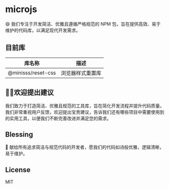 # microjs

😄 我们专注于开发简洁、优雅且遵循严格规范的 NPM 包，旨在提供高效、易于维护的代码库，以满足现代开发需求。

## 目前库

| 库名称      | 描述                                |
| ----------- | ----------------------------------- |
| @minisss/reset-css | 浏览器样式重置库 |

## 👏🏻欢迎提出建议

我们致力于打造简洁、优雅且规范的工具库，旨在简化开发流程并提升代码质量。我们非常重视用户反馈，欢迎提出宝贵建议，告诉我们还有哪些项目中需要使用到的实用工具，以便我们不断完善改进并满足您的需求。

## Blessing

🥰 献给所有追求简洁与规范代码的开发者，愿我们的代码如诗般优雅，逻辑清晰，易于维护。

## License

MIT
